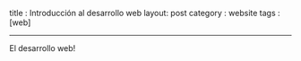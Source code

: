 title :  Introducción al desarrollo web
layout: post
category : website
tags : [web]
- - -

El desarrollo web!
